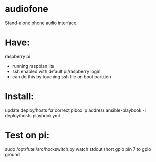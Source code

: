 # audiofone
Stand-alone phone audio interface.

# Have:

raspberry pi
- running raspbian lite
- ssh enabled with default pi/raspberry login
 - can do this by touching ssh file on boot partition

# Install:

update deploy/hosts for correct pibox ip address
ansible-playbook -i deploy/hosts playbook.yml

# Test on pi:

sudo /opt/futel/src/hookswitch.py
watch stdout
short gpio pin 7 to gpio ground
